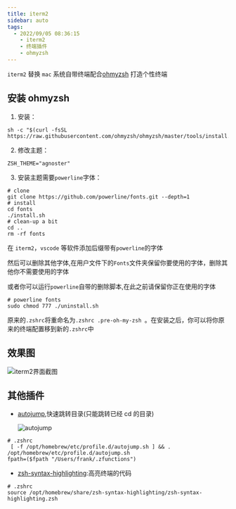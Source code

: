 ```yaml
---
title: iterm2
sidebar: auto
tags:
  - 2022/09/05 08:36:15
    - iterm2
    - 终端插件
    - ohmyzsh
---
```


`iterm2` 替换 `mac` 系统自带终端配合[ohmyzsh](https://github.com/ohmyzsh/ohmyzsh) 打造个性终端

## 安装 ohmyzsh

1. 安装：

```shell
sh -c "$(curl -fsSL https://raw.githubusercontent.com/ohmyzsh/ohmyzsh/master/tools/install.sh)"
```

2. 修改主题：

```
ZSH_THEME="agnoster"
```

3. 安装主题需要`powerline`字体：

```shell
# clone
git clone https://github.com/powerline/fonts.git --depth=1
# install
cd fonts
./install.sh
# clean-up a bit
cd ..
rm -rf fonts
```

在 `iterm2`，`vscode` 等软件添加后缀带有`powerline`的字体

然后可以删除其他字体,在用户文件下的`Fonts`文件夹保留你要使用的字体，删除其他你不需要使用的字体

或者你可以运行`powerline`自带的删除脚本,在此之前请保留你正在使用的字体

```shell
# powerline fonts
sudo chmod 777 ./uninstall.sh
```

原来的`.zshrc`将重命名为`.zshrc .pre-oh-my-zsh `。在安装之后，你可以将你原来的终端配置移到新的`.zshrc`中

## 效果图

![iterm2界面截图](https://zfh-oss.oss-cn-shanghai.aliyuncs.com/blog-images/iterm2%E7%95%8C%E9%9D%A2%E6%88%AA%E5%9B%BE.png)

## 其他插件

- [autojump](https://github.com/wting/autojump),快速跳转目录(只能跳转已经 cd 的目录)

  ![autojump](https://zfh-oss.oss-cn-shanghai.aliyuncs.com/blog-images/autojump.gif)

```shell
# .zshrc
 [ -f /opt/homebrew/etc/profile.d/autojump.sh ] && . /opt/homebrew/etc/profile.d/autojump.sh
fpath=($fpath "/Users/frank/.zfunctions")
```

- [zsh-syntax-highlighting](https://github.com/zsh-users/zsh-syntax-highlighting):高亮终端的代码

```shell
# .zshrc
source /opt/homebrew/share/zsh-syntax-highlighting/zsh-syntax-highlighting.zsh
```
